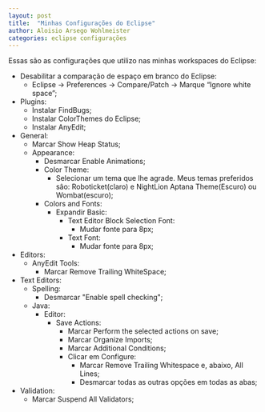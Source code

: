 ```yaml
---
layout: post
title:  "Minhas Configurações do Eclipse"
author: Aloisio Arsego Wohlmeister
categories: eclipse configurações
---
```



Essas são as configurações que utilizo nas minhas workspaces do Eclipse:  

*  Desabilitar a comparação de espaço em branco do Eclipse:  
    *  Eclipse -> Preferences -> Compare/Patch -> Marque “Ignore white space”;
*  Plugins:
    *  Instalar FindBugs;
    *  Instalar ColorThemes do Eclipse;
    *  Instalar AnyEdit;
*  General:
    *  Marcar Show Heap Status;
    *  Appearance:
        *  Desmarcar Enable Animations;
        *  Color Theme:
            *  Selecionar um tema que lhe agrade. Meus temas preferidos sâo: Roboticket(claro) e NightLion Aptana Theme(Escuro) ou Wombat(escuro);
        *  Colors and Fonts:
            *  Expandir Basic:
                *  Text Editor Block Selection Font:
                    *  Mudar fonte para 8px;
                *  Text Font:
                    *  Mudar fonte para 8px;
*  Editors:
    *  AnyEdit Tools:
        *  Marcar Remove Trailing WhiteSpace;
*  Text Editors:
    *  Spelling:
        *  Desmarcar "Enable spell checking";
    *  Java:
        *  Editor:
            *  Save Actions:
                *  Marcar Perform the selected actions on save;
                *  Marcar Organize Imports;
                *  Marcar Additional Conditions;
                *  Clicar em Configure:
                    *  Marcar Remove Trailing Whitespace e, abaixo, All Lines;
                    *  Desmarcar todas as outras opções em todas as abas;
*  Validation:
    *  Marcar Suspend All Validators;